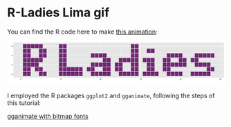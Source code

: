 # R-Ladies Lima gif
You can find the R code here to make [this animation](https://twitter.com/vilsurr/status/1030563602292506630):

![alt tag](https://github.com/VilmaRomero/R-Ladies-Lima-gif/blob/master/RLadiesLima.gif)

I employed the R packages `ggplot2` and `gganimate`, following the steps of this tutorial:

[gganimate with bitmap fonts](https://coolbutuseless.github.io/2018/08/12/gganimate-with-bitmap-fonts/)
